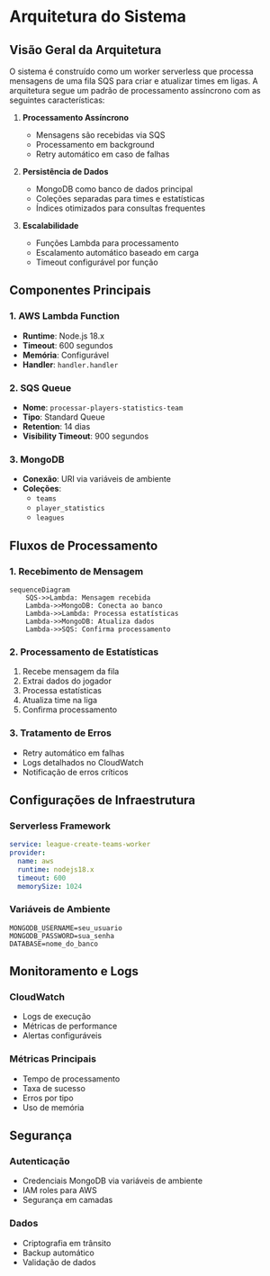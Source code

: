 # Arquitetura do Sistema

## Visão Geral da Arquitetura

O sistema é construído como um worker serverless que processa mensagens de uma fila SQS para criar e atualizar times em ligas. A arquitetura segue um padrão de processamento assíncrono com as seguintes características:

1. **Processamento Assíncrono**
   - Mensagens são recebidas via SQS
   - Processamento em background
   - Retry automático em caso de falhas

2. **Persistência de Dados**
   - MongoDB como banco de dados principal
   - Coleções separadas para times e estatísticas
   - Índices otimizados para consultas frequentes

3. **Escalabilidade**
   - Funções Lambda para processamento
   - Escalamento automático baseado em carga
   - Timeout configurável por função

## Componentes Principais

### 1. AWS Lambda Function
- **Runtime**: Node.js 18.x
- **Timeout**: 600 segundos
- **Memória**: Configurável
- **Handler**: `handler.handler`

### 2. SQS Queue
- **Nome**: `processar-players-statistics-team`
- **Tipo**: Standard Queue
- **Retention**: 14 dias
- **Visibility Timeout**: 900 segundos

### 3. MongoDB
- **Conexão**: URI via variáveis de ambiente
- **Coleções**:
  - `teams`
  - `player_statistics`
  - `leagues`

## Fluxos de Processamento

### 1. Recebimento de Mensagem
```mermaid
sequenceDiagram
    SQS->>Lambda: Mensagem recebida
    Lambda->>MongoDB: Conecta ao banco
    Lambda->>Lambda: Processa estatísticas
    Lambda->>MongoDB: Atualiza dados
    Lambda->>SQS: Confirma processamento
```

### 2. Processamento de Estatísticas
1. Recebe mensagem da fila
2. Extrai dados do jogador
3. Processa estatísticas
4. Atualiza time na liga
5. Confirma processamento

### 3. Tratamento de Erros
- Retry automático em falhas
- Logs detalhados no CloudWatch
- Notificação de erros críticos

## Configurações de Infraestrutura

### Serverless Framework
```yaml
service: league-create-teams-worker
provider:
  name: aws
  runtime: nodejs18.x
  timeout: 600
  memorySize: 1024
```

### Variáveis de Ambiente
```env
MONGODB_USERNAME=seu_usuario
MONGODB_PASSWORD=sua_senha
DATABASE=nome_do_banco
```

## Monitoramento e Logs

### CloudWatch
- Logs de execução
- Métricas de performance
- Alertas configuráveis

### Métricas Principais
- Tempo de processamento
- Taxa de sucesso
- Erros por tipo
- Uso de memória

## Segurança

### Autenticação
- Credenciais MongoDB via variáveis de ambiente
- IAM roles para AWS
- Segurança em camadas

### Dados
- Criptografia em trânsito
- Backup automático
- Validação de dados 